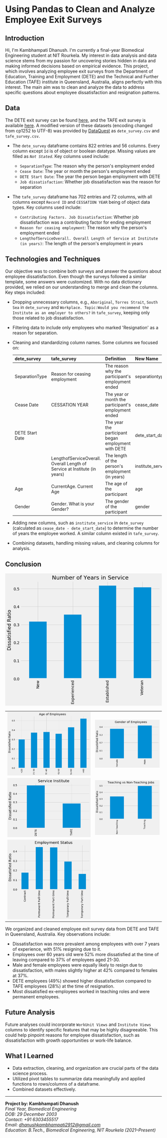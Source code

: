 # Using Pandas to Clean and Analyze Employee Exit Surveys

## Introduction
Hi, I'm Kambhampati Dhanush. I'm currently a final-year Biomedical Engineering student at NIT Rourkela. My interest in data analysis and data science stems from my passion for uncovering stories hidden in data and making informed decisions based on empirical evidence. This project, which involves analyzing employee exit surveys from the Department of Education, Training and Employment (DETE) and the Technical and Further Education (TAFE) institute in Queensland, Australia, aligns perfectly with this interest. The main aim was to clean and analyze the data to address specific questions about employee dissatisfaction and resignation patterns.

## Data
The DETE exit survey can be found [here](https://data.gov.au/dataset/ds-qld-89970a3b-182b-41ea-aea2-6f9f17b5907e/details?q=exit%20survey), and the TAFE exit survey is available [here](https://data.gov.au/dataset/ds-qld-89970a3b-182b-41ea-aea2-6f9f17b5907e/details?q=exit%20survey). A modified version of these datasets (encoding changed from cp1252 to UTF-8) was provided by [DataQuest](https://www.dataquest.io/) as `dete_survey.csv` and `tafe_survey.csv`.

- The `dete_survey` dataframe contains 822 entries and 56 columns. Every column except `Id` is of object or boolean datatype. Missing values are filled as _`Not Stated`_. Key columns used include:
  - `SeparationType`: The reason why the person's employment ended
  - `Cease Date`: The year or month the person's employment ended
  - `DETE Start Date`: The year the person began employment with DETE
  - `Job dissatisfaction`: Whether job dissatisfaction was the reason for separation

- The `tafe_survey` dataframe has 702 entries and 72 columns, with all columns except `Record ID` and `CESSATION YEAR` being of object data types. Key columns used include:
  - `Contributing Factors. Job Dissatisfaction`: Whether job dissatisfaction was a contributing factor for ending employment
  - `Reason for ceasing employment`: The reason why the person's employment ended
  - `LengthofServiceOverall. Overall Length of Service at Institute (in years)`: The length of the person's employment in years

## Technologies and Techniques
Our objective was to combine both surveys and answer the questions about employee dissatisfaction. Even though the surveys followed a similar template, some answers were customized. With no data dictionary provided, we relied on our understanding to merge and clean the columns. Key steps included:

- Dropping unnecessary columns, e.g., `Aboriginal`, `Torres Strait`, `South Sea` in `dete_survey` and `Workplace. Topic:Would you recommend the Institute as an employer to others?` in `tafe_survey`, keeping only those related to job dissatisfaction.
- Filtering data to include only employees who marked 'Resignation' as a reason for separation.
- Cleaning and standardizing column names. Some columns we focused on:

  | dete_survey | tafe_survey | Definition | New Name |
  |-------------|-------------|------------|----------|
  | SeparationType | Reason for ceasing employment | The reason why the participant's employment ended | separationtype |
  | Cease Date | CESSATION YEAR | The year or month the participant's employment ended | cease_date |
  | DETE Start Date | | The year the participant began employment with DETE | dete_start_date |
  | | LengthofServiceOverall. Overall Length of Service at Institute (in years) | The length of the person's employment (in years) | institute_service |
  | Age | CurrentAge. Current Age | The age of the participant | age |
  | Gender | Gender. What is your Gender? | The gender of the participant | gender |

- Adding new columns, such as `institute_service` in `dete_survey` (calculated as `cease_date - dete_start_date`) to determine the number of years the employee worked. A similar column existed in `tafe_survey`.
- Combining datasets, handling missing values, and cleaning columns for analysis.

## Conclusion
![Number of Years in Service](Number%20of%20Years%20in%20Service.png)

|   |   |
|---|---|
| ![Based on Age](Based%20on%20age.png) | ![Based on Gender](Based%20on%20gender.png) |
| ![DETE vs TAFE](DETE-vs-TAFE.png) | ![Based on Job Type](Based%20on%20job%20type.png) |
| ![Based on Employment Status](Based%20on%20employment%20status.png) | 

We organized and cleaned employee exit survey data from DETE and TAFE in Queensland, Australia. Key observations include:

* Dissatisfaction was more prevalent among employees with over 7 years of experience, with 51% resigning due to it.
* Employees over 60 years old were 52% more dissatisfied at the time of leaving compared to 37% of employees aged 21-30.
* Male and female employees were equally likely to resign due to dissatisfaction, with males slightly higher at 42% compared to females at 37%.
* DETE employees (49%) showed higher dissatisfaction compared to TAFE employees (28%) at the time of resignation.
* Most dissatisfied ex-employees worked in teaching roles and were permanent employees.

## Future Analysis
Future analyses could incorporate `WorkUnit Views` and `Institute Views` columns to identify specific features that may be highly disagreeable. This could help pinpoint reasons for employee dissatisfaction, such as dissatisfaction with growth opportunities or work-life balance.

## What I Learned
* Data extraction, cleaning, and organization are crucial parts of the data science process.
* Utilized pivot tables to summarize data meaningfully and applied functions to rows/columns of a dataframe.
* Combined datasets effectively.

---

**Project by: Kambhampati Dhanush**  
*Final Year, Biomedical Engineering*  
*DOB: 29 December 2003*  
*Contact: +91 6303455517*  
*Email: dhanushkambhampati2912@gmail.com*  
*Education: B.Tech., Biomedical Engineering, NIT Rourkela (2021–Present)*
